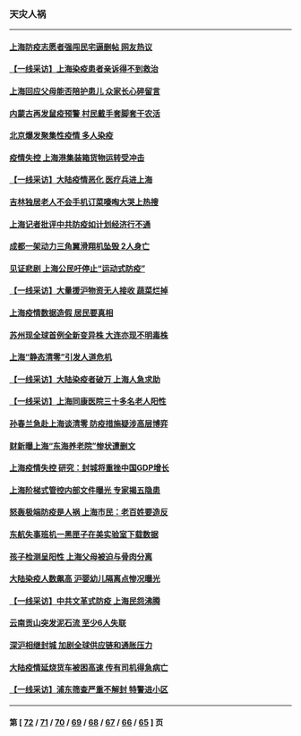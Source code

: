 ### 天灾人祸
---
#### [上海防疫志愿者强闯民宅逼删帖 网友热议](../../pages/ncid280/n13694946.md) 
#### [【一线采访】上海染疫患者亲诉得不到救治](../../pages/ncid280/n13694988.md) 
#### [上海回应父母能否陪护患儿 众家长心碎留言](../../pages/ncid280/n13694767.md) 
#### [内蒙古再发鼠疫预警 村民戴手套脚套干农活](../../pages/ncid280/n13694618.md) 
#### [北京爆发聚集性疫情 多人染疫](../../pages/ncid280/n13694677.md) 
#### [疫情失控 上海港集装箱货物运转受冲击](../../pages/ncid280/n13694625.md) 
#### [【一线采访】大陆疫情恶化 医疗兵进上海](../../pages/ncid280/n13694026.md) 
#### [吉林独居老人不会手机订菜嚎啕大哭上热搜](../../pages/ncid280/n13694187.md) 
#### [上海记者批评中共防疫如计划经济行不通](../../pages/ncid280/n13693902.md) 
#### [成都一架动力三角翼滑翔机坠毁 2人身亡](../../pages/ncid280/n13694168.md) 
#### [见证悲剧 上海公民吁停止“运动式防疫”](../../pages/ncid280/n13694078.md) 
#### [【一线采访】大量援沪物资无人接收 蔬菜烂掉](../../pages/ncid280/n13693298.md) 
#### [上海疫情数据造假 居民要真相](../../pages/ncid280/n13693096.md) 
#### [苏州现全球首例全新变异株 大连亦现不明毒株](../../pages/ncid280/n13693136.md) 
#### [上海“静态清零”引发人道危机](../../pages/ncid280/n13692750.md) 
#### [【一线采访】大陆染疫者破万 上海人急求助](../../pages/ncid280/n13692063.md) 
#### [【一线采访】上海同康医院三十多名老人阳性](../../pages/ncid280/n13692575.md) 
#### [孙春兰急赴上海谈清零 防疫措施疑涉高层博弈](../../pages/ncid280/n13691756.md) 
#### [财新曝上海“东海养老院”惨状遭删文](../../pages/ncid280/n13691898.md) 
#### [上海疫情失控 研究：封城将重挫中国GDP增长](../../pages/ncid280/n13691515.md) 
#### [上海阶梯式管控内部文件曝光 专家揭五隐患](../../pages/ncid280/n13691030.md) 
#### [怒轰极端防疫是人祸 上海市民：老百姓要造反](../../pages/ncid280/n13691111.md) 
#### [东航失事班机一黑匣子在美实验室下载数据](../../pages/ncid280/n13691112.md) 
#### [孩子检测呈阳性 上海父母被迫与骨肉分离](../../pages/ncid280/n13690917.md) 
#### [大陆染疫人数飙高 沪婴幼儿隔离点惨况曝光](../../pages/ncid280/n13690387.md) 
#### [【一线采访】中共文革式防疫 上海民怨沸腾](../../pages/ncid280/n13690233.md) 
#### [云南贡山突发泥石流 至少6人失联](../../pages/ncid280/n13690518.md) 
#### [深沪相继封城 加剧全球供应链和通胀压力](../../pages/ncid280/n13690199.md) 
#### [大陆疫情延烧货车被困高速 传有司机得急病亡](../../pages/ncid280/n13690136.md) 
#### [【一线采访】浦东筛查严重不解封 特警进小区](../../pages/ncid280/n13689416.md) 

---
#### 第 [ [72](./72.md) / [71](./71.md) / [70](./70.md) / [69](./69.md) / [68](./68.md) / [67](./67.md) / [66](./66.md) / [65](./65.md) ] 页
